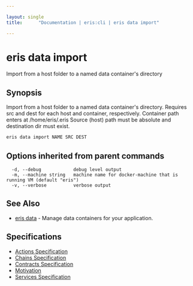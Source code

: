```yaml
---

layout: single
title:      "Documentation | eris:cli | eris data import"

---
```


# eris data import

Import from a host folder to a named data container's directory

## Synopsis

Import from a host folder to a named data container's directory.
Requires src and dest for each host and container, respectively.
Container path enters at /home/eris/.eris
Source (host) path must be absolute and destination dir must exist.

```bash
eris data import NAME SRC DEST
```

## Options inherited from parent commands

```
  -d, --debug            debug level output
  -m, --machine string   machine name for docker-machine that is running VM (default "eris")
  -v, --verbose          verbose output
```

## See Also

* [eris data](/docs/documentation/cli/0.11.3/eris_data/)	 - Manage data containers for your application.

## Specifications

* [Actions Specification](/docs/documentation/cli/0.11.3/actions_specification/)
* [Chains Specification](/docs/documentation/cli/0.11.3/chains_specification/)
* [Contracts Specification](/docs/documentation/cli/0.11.3/contracts_specification/)
* [Motivation](/docs/documentation/cli/0.11.3/motivation/)
* [Services Specification](/docs/documentation/cli/0.11.3/services_specification/)

